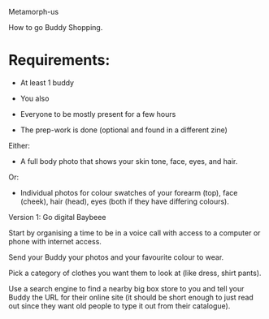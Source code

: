 Metamorph-us

How to go Buddy Shopping.

  

# Requirements:

- At least 1 buddy
    
- You also
    
- Everyone to be mostly present for a few hours
    
- The prep-work is done (optional and found in a different zine)
    

Either:

- A full body photo that shows your skin tone, face, eyes, and hair.
    

Or:

- Individual photos for colour swatches of your forearm (top), face (cheek), hair (head), eyes (both if they have differing colours).
    

  
  

Version 1: Go digital Baybeee

Start by organising a time to be in a voice call with access to a computer or phone with internet access. 

Send your Buddy your photos and your favourite colour to wear.

Pick a category of clothes you want them to look at (like dress, shirt pants).

Use a search engine to find a nearby big box store to you and tell your Buddy the URL for their online site (it should be short enough to just read out since they want old people to type it out from their catalogue).